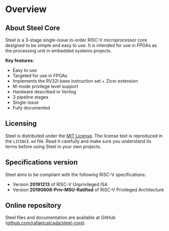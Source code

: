# Overview

## About Steel Core

Steel is a 3-stage single-issue in-order RISC-V microprocessor core designed to be simple and easy to use. It is intended for use in FPGAs as the processing unit in embedded systems projects.

**Key features:**

* Easy to use
* Targeted for use in FPGAs
* Implements the RV32I base instruction set + Zicsr extension
* M-mode privilege level support
* Hardware described in Verilog
* 3 pipeline stages
* Single-issue
* Fully documented

## Licensing

Steel is distributed under the [MIT License](https://en.wikipedia.org/wiki/MIT_License). The license text is reproduced in the `LICENCE.md` file. Read it carefully and make sure you understand its terms before using Steel in your own projects.

## Specifications version

Steel aims to be compliant with the following RISC-V specifications:

* Version **20191213** of RISC-V Unprivileged ISA
* Version **20190608-Priv-MSU-Ratified** of RISC-V Privileged Architecture

## Online repository

Steel files and documentation are available at GitHub ([github.com/rafaelcalcada/steel-core](https://github.com/rafaelcalcada/steel-core)).
